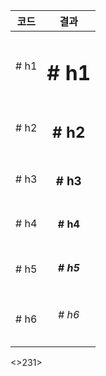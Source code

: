 |코드|결과|
|:---:|:---:|
|# h1 | <h1> # h1  |
  |# h2 | <h2> # h2  |
  |# h3 | <h3> # h3  |
  |# h4 | <h4> # h4  |
  |# h5 | <h5> # h5  |
  |# h6 | <h6> # h6  |

<>231>
